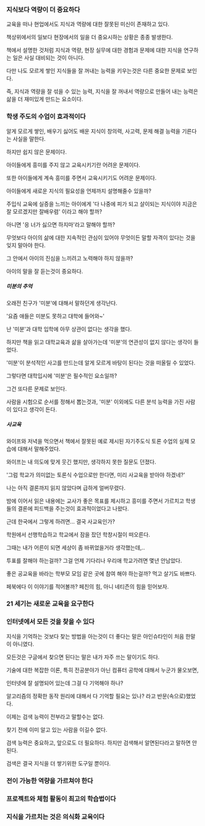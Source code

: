### 지식보다 역량이 더 중요하다

교육을 떠나 현업에서도 지식과 역량에 대한 잘못된 미신이 존재하고 있다.

책상위에서의 일보다 현장에서의 일을 더 중요시하는 상황은 종종 발생한다.

책에서 설명한 것처럼 지식과 역량, 현장 실무에 대한 경험과 문제에 대한 지식을 연구하는 일은 사실 대비되는 것이 아니다.

다만 나도 모르게 쌓인 지식들을 잘 꺼내는 능력을 키우는것은 다른 중요한 문제로 보인다.

즉, 지식과 역량을 잘 섞을 수 있는 능력, 지식을 잘 꺼내서 역량으로 만들어 내는 능력은 삶을 더 재미있게 만드는 요소이다.

### 학생 주도의 수업이 효과적이다
알게 모르게 쌓인, 배우기 싫어도 배운 지식이 창의력, 사고력, 문제 해결 능력을 기른다는 사실을 말한다.

하지만 쉽지 않은 문제이다.

아이들에게 흥미를 주지 않고 교육시키기란 어려운 문제이다.

또한 아이들에게 계속 흥미를 주면서 교육시키기도 어려운 문제이다.

아이들에게 새로운 지식의 필요성을 언제까지 설명해줄수 있을까?

주입식 교육에 실증을 느끼는 아이에게 '다 나중에 피가 되고 살이되는 지식이야 지금은 잘 모르겠지만 잘배우렴' 이라고 해야 할까?

아니면 '응 너가 싫으면 하지마'라고 말해야 할까?

무엇보다 아이의 삶에 대한 지속적인 관심이 있어야 무엇이든 말할 자격이 있다는 것을 잊지 말아야 한다.

그 안에서 아이의 진심을 느끼려고 노력해야 하지 않을까?

아이의 말을 잘 듣는것이 중요하다.

##### 미분의 추억
오래전 친구가 '미분'에 대해서 말하던게 생각난다.

'요즘 애들은 미분도 못하고 대학에 들어와~'

난 '미분'과 대학 입학에 아무 상관이 없다는 생각을 했다.

하지만 책을 읽고 대학교육과 삶을 살아가는데 '미분'의 연관성이 없지 않다는 생각이 들었다.

'미분'이 분석적인 사고를 만드는데 알게 모르게 바탕이 된다는 것을 떠올릴 수 있었다.

그렇다면 대학입시에 '미분'은 필수적인 요소일까?

그건 또다른 문제로 보인다.

사람을 시험으로 순서를 정해서 뽑는것과, '미분' 이외에도 다른 분석 능력을 가진 사람이 있다고 생각이 든다.


##### 사교육
와이프와 저녁을 먹으면서 책에서 잘못된 예로 제시된 자기주도식 토론 수업의 실제 모습에 대해서 말해주었다.

와이프는 내 의도에 맞게 웃긴 했지만, 생각하지 못한 질문도 던졌다.

'그럼 학교가 의미없는 토론식 수업으로만 한다면, 미리 사교육을 받아야 하겠네?'

나는 아직 결론까지 읽지 않았다며 급하게 얼버무렸다.

밤에 이어서 읽은 내용에는 교사가 좋은 목표를 제시하고 흥미를 주면서 가르치고 학생들의 결론에 피드백을 주는것이 효과적이었다고 나왔다.

근데 한국에서 그렇게 하려면... 결국 사교육인가?

학원에서 선행학습하고 학교에서 잠을 잤던 학창시절이 떠오른다.

그때는 내가 어른이 되면 세상이 좀 바뀌었을거라 생각했는데,..

투표를 잘해야 하는걸까? 그걸 언제 기다리나 우리애 학교가려면 몇년 안남았다.

좋은 공교육을 바라는 학부모 모임 같은 곳에 참여 해야 하는걸까? 먹고 살기도 바쁘다.

페북에다 이 이야기를 적어볼까? 페친의 힘, 아니 네티즌의 힘을 믿어보자.

### 21 세기는 새로운 교육을 요구한다

### 인터넷에서 모든 것을 찾을 수 있다
지식을 기억하는 것보다 찾는 방법을 아는것이 더 좋다는 말은 아인슈타인이 처음 한말이 아니였다.

모든것은 구글에서 찾으면 된다는 말은 내가 자주 쓰는 말이기도 하다.

기술에 대한 복잡한 이론, 특히 전공분야가 아닌 컴퓨터 공학에 대해서 누군가 물오보면,

인터넷에 잘 설명되어 있는데 그걸 다 기억해야 하나?

알고리즘의 정확한 동작 원리에 대해서 다 기억할 필요는 있나? 라고 반문(속으로)했었다.

이제는 검색 능력이 전부라고 말할수는 없다.

찾기 전에 이미 알고 있는 사람을 이길수 없다.

검색 능력은 중요하고, 앞으로도 더 필요하다. 하지만 검색해서 알면된다라고 말하면 안된다.

검색은 결국 지식을 더 쌓기위한 도구일 뿐이다.

### 전이 가능한 역량을 가르쳐야 한다

### 프로젝트와 체험 활동이 최고의 학습법이다

### 지식을 가르치는 것은 의식화 교육이다
